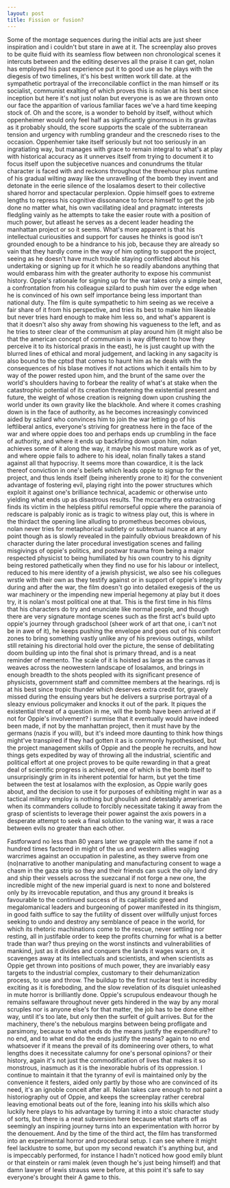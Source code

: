 ```yaml
---
layout: post
title: Fission or fusion?
---
```

Some of the montage sequences during the initial acts are just sheer inspiration and i couldn't but stare in awe at it. The screenplay also proves to be quite fluid with its seamless flow between non chronological scenes it intercuts between and the editing deserves all the praise it can get, nolan has employed his past experience put it to good use as he plays with the diegesis of two timelines, it's his best written work till date. at the sympathetic portrayal of the irreconcilable conflict in the man himself or its socialist, communist exalting of which proves this is nolan at his best since inception but here it's not just nolan but everyone is as we are thrown onto our face the apparition of various familiar faces we've a hard time keeping stock of. Oh and the score, is a wonder to behold by itself, without which oppenheimer would only feel half as significantly ginormous in its gravitas as it probably should, the score supports the scale of the subterranean tension and urgency with rumbling grandeur and the crescnedo rises to the occasion. Oppenhemier take itself seriously but not too seriously in an ingratiating way, but manages with grace to remain integral to what's at play with historical accuracy as it unnerves itself from trying to document it to focus itself upon the subjecetive nuances and conundrums the titular character is faced with and reckons throughout the threehour plus runtime of his gradual wilting away like the unravelling of the bomb they invent and detonate in the eerie silence of the losalamos desert to their collective shared horror and spectacular perplexion. Oppie himself goes to extreme lengths to repress his cognitive dissonance to force himself to get the job done no matter what, his own vacillating ideal and pragmatc interests fledgling vainly as he attempts to take the easier route with a position of much power, but atleast he serves as a decent leader heading the manhattan project or so it seems. What's more apparent is that his intellectual curiousities and support for causes he thinks is good isn't grounded enough to be a hindrance to his job, because they are already so vain that they hardly come in the way of him opting to support the project, seeing as he doesn't have much trouble staying conflicted about his undertaking or signing up for it which he so readily abandons anything that would embarass him with the greater authority to expose his communist history. Oppie's rationale for signing up for the war takes only a simple beat, a confrontation from his colleague szilard to push him over the edge when he is convinced of his own self importance being less important than national duty. The film is quite sympathetic to him seeing as we receive a fair share of it from his perspective, and tries its best to make him likeable but never tries hard enough to make him less so, and what's apparent is that it doesn't also shy away from showing his vagueness to the left, and as he tries to steer clear of the communism at play around him (it might also be that the american concept of communism is way different to how they perceive it to its historical praxis in the east), he is just caught up with the blurred lines of ethical and moral judgement, and lacking in any sagacity is also bound to the cptsd that comes to haunt him as he deals with the consequences of his blase motives if not actions which it entails him to by way of the power rested upon him, and the brunt of the same over the world's shoulders having to forbear the reality of what's at stake when the catastrophic potential of its creation threatening the existential present and future, the weight of whose creation is reigning down upon crushing the world under its own gravity like the blackhole. And where it comes crashing down is in the face of authority, as he becomes increasingly convinced aided by szilard who convinces him to join the war letting go of his leftliberal antics, everyone's striving for greatness here in the  face of the war and where oppie does too and perhaps ends up crumbling in the face of authority, and where it ends up backfiring down upon him, nolan achieves some of it along the way, it maybe his most mature work as of yet, and where oppie fails to adhere to his ideal, nolan finally takes a stand against all that hypocrisy. It seems more than cowardice, it is the lack thereof conviction in one's beliefs which leads oppie to signup for the project, and thus lends itself (being inherently prone to it) for the convenient advantage of fostering evil, playing right into the power structures which exploit it against one's brilliance technical, academic or otherwise unto yielding what ends up as disastrous results. The mccarthy era ostracising finds its victim in the helpless pitiful remorseful oppie where the paranoia of redscare is palpably ironic as is tragic to witness play out, this is where in the thirdact the opening line alluding to prometheus becomes obvious, nolan never tries for metaphorical subtlety or subtextual nuance at any point though as is slowly revealed in the painfully obvious breakdown of his character during the later procedural investigation scenes and failing misgivings of oppie's politics, and postwar trauma from being a major respected physicist to being humiliated by his own country to his dignity being restored pathetically when they find no use for his labour or intellect, reduced to his mere identity of a jewish physicist, we also see his collegues wrstle with their own as they testify against or in support of oppie's integrity during and after the war, the film doesn't go into detailed exegesis of the us war machinery or the impending new imperial hegemony at play but it does try, it is nolan's most political one at that. This is the first time in his films that his characters do try and enunciate like normal people, and though there are very signature montage scenes such as the first act's build upto oppie's journey through gradschool (sheer work of art that one, i can't not be in awe of it), he keeps pushing the envelope and goes out of his comfort zones to bring something vastly unlike any of his previous outings, whilst still retaining his directorial hold over the picture, the sense of debilitating doom building up into the final shot is primary thread, and is a neat reminder of memento. The scale of it is hoisted as large as the canvas it weaves across the neowestern landscape of losalamos, and brings in enough breadth to the shots peopled with its significant presence of physicists, government staff and committee members at the hearings. rdj is at his best since tropic thunder which deserves extra credit for, gravely missed during the ensuing years but he delivers a surprise portrayal of a sleazy envious policymaker and knocks it out of the park. It piques the existential threat of a question in me, will the bomb have been arrived at if not for Oppie's involvement? i surmise that it eventually would have indeed been made, if not by the manhattan project, then it must have by the germans (nazis if you will), but it's indeed more daunting to think how things might've transpired if they had gotten it as is commonly hypothesised, but the project management skills of Oppie and the people he recruits, and how things gets expedited by way of throwing all the industrial, scientific and political effort at one project proves to be quite rewarding in that a great deal of scientific progress is achieved, one of which is the bomb itself to unsurprisingly grim in its inherent potential for harm, but yet the time between the test at losalamos with the explosion, as Oppie warily goes about, and the decision to use it for purposes of exhibiting might in war as a tactical military employ is nothing but ghoulish and detestably american when its commanders collude to forcibly necessitate taking it away from the grasp of scientists to leverage their power against the axis powers in a desperate attempt to seek a final solution to the vaning war, it was a race between evils no greater than each other. 

Fastforward no less than 80 years later we grapple with the same if not a hundred times factored in might of the us and western allies waging warcrimes against an occupation in palestine, as they swerve from one (no)narrative to another manipulating and manufacturing consent to wage a chasm in the gaza strip so they and their friends can suck the oily land dry and ship their vessels across the suezcanal if not forge a new one, the incredible might of the new imperial guard is next to none and bolstered only by its irrevocable reputation, and thus any ground it breaks is favourable to the continued success of its capitalistic greed and megalomanical leaders and burgeoning of power manifested in its thingism, in good faith suffice to say the futility of dissent over willfully unjust forces seeking to undo and destroy any semblance of peace in the world, for which its rhetoric machinations come to the rescue, never settling nor resting, all in justifable order to keep the profits churning for what is a better trade than war? thus preying on the worst instincts and vulnerabilities of mankind, just as it divides and conquers the lands it wages wars on, it scavenges away at its intellectuals and scientists, and when scientists as Oppie get thrown into positions of much power, they are invariably easy targets to the industrial complex, customary to their dehumanization process, to use and throw. The buildup to the first nuclear test is incrediby exciting as it is foreboding, and the slow revelation of its disquiet unleashed in mute horror is brilliantly done. Oppie's scrupulous endeavour though he remains selfaware throughout never gets hindered in the way by any moral scruples nor is anyone else's for that matter, the job has to be done either way, until it's too late, but only then the surfeit of guilt arrives. But for the machinery, there's the nebulous margins between being profligate and parsimony, because to what ends do the means justify the expenditure? to no end, and to what end do the ends justify the means? again to no end whatsoever if it means the prevail of its domineering over others, to what lengths does it necessitate calumny for one's personal opinions? or their history, again it's not just the commodification of lives that makes it so monstrous, inasmuch as it is the inexorable hubris of its oppression. I continue to maintain it that the tyranny of evil is maintained only by the convenience it festers, aided only partly by those who are convinced of its need, it's an ignoble conceit after all. Nolan takes care enough to not paint a historiography out of Oppie, and keeps the screenplay rather cerebral leaving emotional beats out of the fore, leaning into his skills which also luckily here plays to his advantage by turning it into a stoic character study of sorts, but there is a neat subversion here because what starts off as seemingly an inspiring journey turns into an experimentation with horror by the denouement. And by the time of the third act, the film has transformed into an experimental horror and procedural setup. I can see where it might feel lacklustre to some, but upon my second rewatch it's anything but, and is impeccably performed, for instance I hadn't noticed how good emily blunt or that einstein or rami malek (even though he's just being himself) and that damn lawyer of lewis strauss were before, at this point it's safe to say everyone's brought their A game to this.

